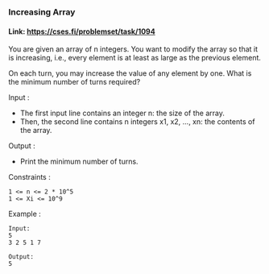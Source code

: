 ### Increasing Array

#### Link: https://cses.fi/problemset/task/1094

You are given an array of n integers. You want to modify the array so that it is increasing,
i.e., every element is at least as large as the previous element.

On each turn, you may increase the value of any element by one. What is the minimum number of turns required?

Input :
  - The first input line contains an integer n: the size of the array.
  - Then, the second line contains n integers x1, x2, ..., xn: the contents of the array.

Output :
 - Print the minimum number of turns.

Constraints :
```
1 <= n <= 2 * 10^5
1 <= Xi <= 10^9
```

Example :
```
Input:
5
3 2 5 1 7

Output:
5
```